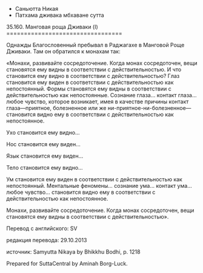 









* Саньютта Никая
* Патхама дживака мбхаване сутта


35\.160\. Манговая роща Дживаки \(I\)
\=\=\=\=\=\=\=\=\=\=\=\=\=\=\=\=\=\=\=\=\=\=\=\=\=\=\=\=\=\=\=\=\=



Однажды Благословенный пребывал в Раджагахе в Манговой Роще Дживаки\. Там он обратился к монахам так:


«Монахи, развивайте сосредоточение\. Когда монах сосредоточен, вещи становятся ему видны в соответствии с действительностью\. И что становится ему видно в соответствии с действительностью? Глаз становится ему виден в соответствии с действительностью как непостоянный\. Формы становятся ему видны в соответствии с действительностью как непостоянные\. Сознание глаза… контакт глаза… любое чувство, которое возникает, имея в качестве причины контакт глаза—приятное, болезненное или же ни\-приятное\-ни\-болезненное—становится видно ему в соответствии с действительностью как непостоянное\.


Ухо становится ему видно…


Нос становится ему виден…


Язык становится ему виден…


Тело становится ему видно…


Ум становится ему виден в соответствии с действительностью как непостоянный\. Ментальные феномены… сознание ума… контакт ума… любое чувство… становится видно ему в соответствии с действительностью как непостоянное\.


Монахи, развивайте сосредоточение\. Когда монах сосредоточен, вещи становятся ему видны в соответствии с действительностью»\.



Перевод с английского: SV


редакция перевода: 29\.10\.2013


источник: Samyutta Nikaya by Bhikkhu Bodhi, p\. 1218


Prepared for SuttaCentral by Aminah Borg\-Luck\.






